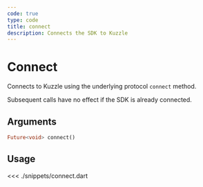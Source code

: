 ```yaml
---
code: true
type: code
title: connect
description: Connects the SDK to Kuzzle
---
```


# Connect

Connects to Kuzzle using the underlying protocol `connect` method. 

Subsequent calls have no effect if the SDK is already connected.

## Arguments

```dart
Future<void> connect()
```

## Usage

<<< ./snippets/connect.dart
